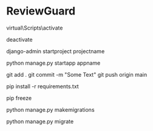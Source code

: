 # ReviewGuard

<!-- To Activate Virtual Environment -->
virtual\Scripts\activate

<!-- To De-activate Virtual Environment -->
deactivate

<!-- To start a Django Project -->
django-admin startproject projectname

<!-- To create an app use -->
 python manage.py startapp appname

<!-- Git Commands -->
git add .
git commit -m "Some Text"
git push origin main

<!-- To Install Requirements file run the below command -->
 pip install -r requirements.txt 

 <!-- To See packages installed in your project run the below command -->
 pip freeze

 <!-- When you change something in model run the below command -->
 python manage.py makemigrations

 <!-- To apply those changes in database run the below command -->
 python manage.py migrate

